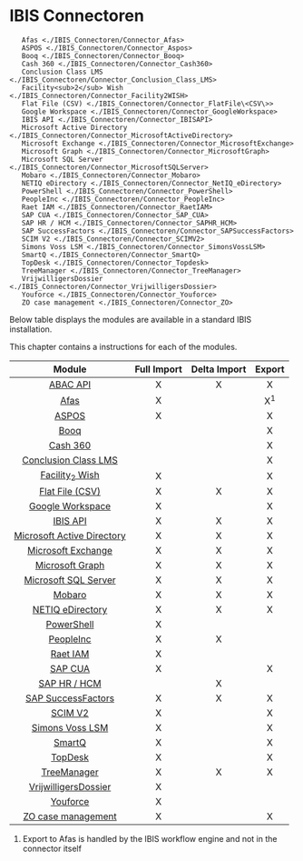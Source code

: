 # IBIS Connectoren

```{eval-rst} .. toctree:: <br>   :hidden: <br>   ABAC API <./IBIS_Connectoren/Connector_ABACAPI>              
   Afas <./IBIS_Connectoren/Connector_Afas>                     
   ASPOS <./IBIS_Connectoren/Connector_Aspos>                   
   Booq <./IBIS_Connectoren/Connector_Booq>                     
   Cash 360 <./IBIS_Connectoren/Connector_Cash360>              
   Conclusion Class LMS <./IBIS_Connectoren/Connector_Conclusion_Class_LMS> 
   Facility<sub>2</sub> Wish <./IBIS_Connectoren/Connector_Facility2WISH> 
   Flat File (CSV) <./IBIS_Connectoren/Connector_FlatFile\<CSV\>> 
   Google Workspace <./IBIS_Connectoren/Connector_GoogleWorkspace> 
   IBIS API <./IBIS_Connectoren/Connector_IBISAPI>              
   Microsoft Active Directory <./IBIS_Connectoren/Connector_MicrosoftActiveDirectory> 
   Microsoft Exchange <./IBIS_Connectoren/Connector_MicrosoftExchange> 
   Microsoft Graph <./IBIS_Connectoren/Connector_MicrosoftGraph> 
   Microsoft SQL Server <./IBIS_Connectoren/Connector_MicrosoftSQLServer> 
   Mobaro <./IBIS_Connectoren/Connector_Mobaro>                
   NETIQ eDirectory <./IBIS_Connectoren/Connector_NetIQ_eDirectory> 
   PowerShell <./IBIS_Connectoren/Connector_PowerShell>        
   PeopleInc <./IBIS_Connectoren/Connector_PeopleInc>          
   Raet IAM <./IBIS_Connectoren/Connector_RaetIAM>             
   SAP CUA <./IBIS_Connectoren/Connector_SAP_CUA>              
   SAP HR / HCM <./IBIS_Connectoren/Connector_SAPHR_HCM>       
   SAP SuccessFactors <./IBIS_Connectoren/Connector_SAPSuccessFactors> 
   SCIM V2 <./IBIS_Connectoren/Connector_SCIMV2>               
   Simons Voss LSM <./IBIS_Connectoren/Connector_SimonsVossLSM> 
   SmartQ <./IBIS_Connectoren/Connector_SmartQ>                
   TopDesk <./IBIS_Connectoren/Connector_Topdesk>              
   TreeManager <./IBIS_Connectoren/Connector_TreeManager>      
   VrijwilligersDossier <./IBIS_Connectoren/Connector_VrijwilligersDossier> 
   Youforce <./IBIS_Connectoren/Connector_Youforce>            
   ZO case management <./IBIS_Connectoren/Connector_ZO> 

```

Below table displays the modules are available in a standard IBIS
installation.

This chapter contains a instructions for each of the modules.

|                       Module                                                         | Full Import | Delta Import | Export       |
|:------------------------------------------------------------------------------------:|:-----------:|:------------:|:------------:|
| [ABAC API](./IBIS_Connectoren/Connector_ABACAPI)                                   | X           | X            | X            |
| [Afas](./IBIS_Connectoren/Connector_Afas)                                          | X           |              | X<sup>1</sup>|
| [ASPOS](./IBIS_Connectoren/Connector_Aspos)                                        | X           |              | X            |
| [Booq](./IBIS_Connectoren/Connector_Booq)                                          |             |              | X            |
| [Cash 360](./IBIS_Connectoren/Connector_Cash360)                                   |             |              | X            |
| [Conclusion Class LMS](./IBIS_Connectoren/Connector_Conclusion_Class_LMS)          |             |              | X            |
| [Facility<sub>2</sub> Wish](./IBIS_Connectoren/Connector_Facility2WISH)            | X           |              | X            |
| [Flat File (CSV)](./IBIS_Connectoren/Connector_FlatFile(CSV))                      | X           | X            | X            |
| [Google Workspace](./IBIS_Connectoren/Connector_GoogleWorkspace)                   | X           |              | X            |
| [IBIS API](./IBIS_Connectoren/Connector_IBISAPI)                                   | X           | X            | X            |
| [Microsoft Active Directory](./IBIS_Connectoren/Connector_MicrosoftActiveDirectory)| X           | X            | X            |
| [Microsoft Exchange](./IBIS_Connectoren/Connector_MicrosoftExchange)               | X           | X            | X            |
| [Microsoft Graph](./IBIS_Connectoren/Connector_MicrosoftGraph)                     | X           | X            | X            |
| [Microsoft SQL Server](./IBIS_Connectoren/Connector_MicrosoftSQLServer)            | X           | X            | X            |
| [Mobaro](./IBIS_Connectoren/Connector_Mobaro)                                      | X           | X            | X            |
| [NETIQ eDirectory](./IBIS_Connectoren/Connector_NetIQ_eDirectory)                  | X           | X            | X            |
| [PowerShell](./IBIS_Connectoren/Connector_PowerShell)                              | X           |              |              |
| [PeopleInc](./IBIS_Connectoren/Connector_PeopleInc)                                | X           | X            |              |
| [Raet IAM](./IBIS_Connectoren/Connector_RaetIAM)                                   | X           |              |              |
| [SAP CUA](./IBIS_Connectoren/Connector_SAP_CUA)                                    | X           |              | X            |
| [SAP HR / HCM](./IBIS_Connectoren/Connector_SAPHR_HCM)                             |             | X            |              |
| [SAP SuccessFactors](./IBIS_Connectoren/Connector_SAPSuccessFactors)               | X           | X            | X            |
| [SCIM V2](./IBIS_Connectoren/Connector_SCIMV2)                                     | X           |              | X            |
| [Simons Voss LSM](./IBIS_Connectoren/Connector_SimonsVossLSM)                      | X           |              | X            |
| [SmartQ](./IBIS_Connectoren/Connector_SmartQ)                                      | X           |              | X            |
| [TopDesk](./IBIS_Connectoren/Connector_Topdesk)                                    | X           |              | X            |
| [TreeManager](./IBIS_Connectoren/Connector_TreeManager)                            | X           | X            | X            |
| [VrijwilligersDossier](./IBIS_Connectoren/Connector_VrijwilligersDossier)          | X           |              |              |
| [Youforce](./IBIS_Connectoren/Connector_Youforce)                                  | X           |              |              |
| [ZO case management](./IBIS_Connectoren/Connector_ZO)                              | X           |              | X            |

  
1. Export to Afas is handled by the IBIS workflow engine and not in the
connector itself